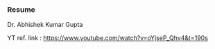 ### Resume
Dr. Abhishek Kumar Gupta

YT ref. link : https://www.youtube.com/watch?v=oYjseP_Qhv4&t=190s

